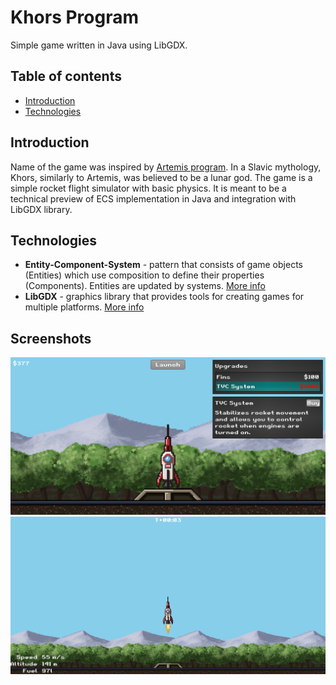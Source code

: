 # Khors Program
Simple game written in Java using LibGDX.
## Table of contents
* [Introduction](#introduction)
* [Technologies](#technologies)
## Introduction
Name of the game was inspired by [Artemis program](https://en.wikipedia.org/wiki/Artemis_program). In a Slavic mythology, Khors, similarly to Artemis, was believed to be a lunar god. The game is a simple rocket flight simulator with basic physics. It is meant to be a technical preview of ECS implementation in Java and integration with LibGDX library.
## Technologies
* **Entity-Component-System** - pattern that consists of game objects (Entities) which use composition to define their properties (Components). Entities are updated by systems. [More info](https://en.wikipedia.org/wiki/Entity_component_system)
* **LibGDX** - graphics library that provides tools for creating games for multiple platforms. [More info](https://libgdx.com/)
## Screenshots
![game menu](menu.png "Game menu")
![flight screen](flight.png "Flight screen")